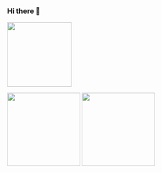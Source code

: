 ### Hi there 👋
<!--
**gxggxl/gxggxl** is a ✨ _special_ ✨ repository because its `README.md` (this file) appears on your GitHub profile.

Here are some ideas to get you started:

- 🔭 I’m currently working on ...
- 🌱 I’m currently learning ...
- 👯 I’m looking to collaborate on ...
- 🤔 I’m looking for help with ...
- 💬 Ask me about ...
- 📫 How to reach me: ...
- 😄 Pronouns: ...
- ⚡ Fun fact: ...
[![Anurag's github stats](https://github-readme-stats.vercel.app/api?username=gxggxl)](https://github.com/gxggxl)
[![Top Langs](https://github-readme-stats.vercel.app/api/top-langs/?username=gxggxl)](https://github.com/gxggxl)

[![Anurag's github stats](https://github-readme-stats.vercel.app/api?username=gxggxl&show_icons=true&count_private=true&title_color=006400&text_color=000080&bg_color=30,00FFFF,40E0D0,00CED1)](https://github.com/gxggxl)
[![Top Langs](https://github-readme-stats.vercel.app/api/top-langs/?username=gxggxl&title_color=006400&text_color=000080&layout=compact&bg_color=30,00FFFF,40E0D0,00CED1)](https://github.com/gxggxl)
-->

<a href="https://github.com/gxggxl"><img src="https://avatars.githubusercontent.com/u/41374599?s=96&v=4" height=150 /></a>

<a href="https://github.com/gxggxl"><img src="https://github-readme-stats.vercel.app/api?username=gxggxl&show_icons=true&count_private=true&title_color=006400&text_color=000080&bg_color=30,00FFFF,40E0D0,00CED1" height="170" /></a>
<a href="https://github.com/gxggxl"><img src="https://github-readme-stats.vercel.app/api/top-langs/?username=gxggxl&title_color=006400&text_color=000080&layout=compact&bg_color=30,00FFFF,40E0D0,00CED1" height="170" /></a>

